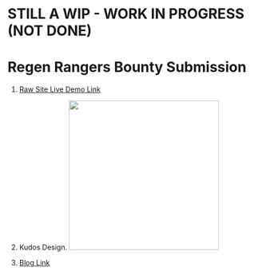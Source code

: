 # STILL A WIP - WORK IN PROGRESS (NOT DONE)


# Regen Rangers Bounty Submission

1. [Raw Site Live Demo Link](https://merry-lily-338a0b.netlify.app)

2. Kudos Design.
   <image src="public/kudos.png" width="300" height="300" />

3. [Blog Link](BLOG.md)
